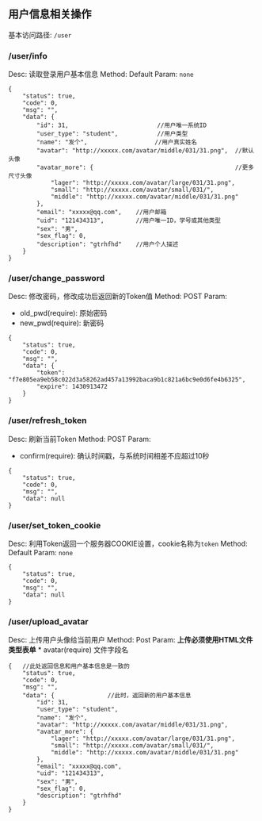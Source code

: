 ## 用户信息相关操作
基本访问路径: `/user`

### /user/info
Desc: 读取登录用户基本信息
Method: Default
Param: `none`
```
{
	"status": true,
	"code": 0,
	"msg": "",
	"data": {
		"id": 31,                         //用户唯一系统ID
		"user_type": "student",           //用户类型
		"name": "发个",                   //用户真实姓名
		"avatar": "http://xxxxx.com/avatar/middle/031/31.png",  //默认头像
		"avatar_more": {                                        //更多尺寸头像
			"lager": "http://xxxxx.com/avatar/large/031/31.png",
			"small": "http://xxxxx.com/avatar/small/031/",
			"middle": "http://xxxxx.com/avatar/middle/031/31.png"
		},
		"email": "xxxxx@qq.com",    //用户邮箱
		"uid": "121434313",         //用户唯一ID，学号或其他类型
		"sex": "男",
		"sex_flag": 0,
		"description": "gtrhfhd"    //用户个人描述
	}
}
```

### /user/change_password
Desc: 修改密码，修改成功后返回新的Token值
Method: POST
Param:

* old_pwd(require): 原始密码
* new_pwd(require): 新密码

```
{
    "status": true,
    "code": 0,
    "msg": "",
    "data": {
        "token": "f7e805ea9eb58c022d3a58262ad457a13992baca9b1c821a6bc9e0d6fe4b6325",
        "expire": 1430913472
    }
}
```

### /user/refresh_token
Desc: 刷新当前Token
Method: POST
Param:

* confirm(require): 确认时间戳，与系统时间相差不应超过10秒

```
{
    "status": true,
    "code": 0,
    "msg": "",
    "data": null
}
```

### /user/set_token_cookie
Desc: 利用Token返回一个服务器COOKIE设置，cookie名称为`token`
Method: Default
Param: `none`

```
{
    "status": true,
    "code": 0,
    "msg": "",
    "data": null
}
```

### /user/upload_avatar
Desc: 上传用户头像给当前用户
Method: Post
Param: **上传必须使用HTML文件类型表单**
    * avatar(require) 文件字段名

```
{   //此处返回信息和用户基本信息是一致的
	"status": true,
	"code": 0,
	"msg": "",
	"data": {               //此时，返回新的用户基本信息
		"id": 31,
		"user_type": "student",
		"name": "发个",
		"avatar": "http://xxxxx.com/avatar/middle/031/31.png",
		"avatar_more": {
			"lager": "http://xxxxx.com/avatar/large/031/31.png",
			"small": "http://xxxxx.com/avatar/small/031/",
			"middle": "http://xxxxx.com/avatar/middle/031/31.png"
		},
		"email": "xxxxx@qq.com",
		"uid": "121434313",
		"sex": "男",
		"sex_flag": 0,
		"description": "gtrhfhd"
	}
}
```